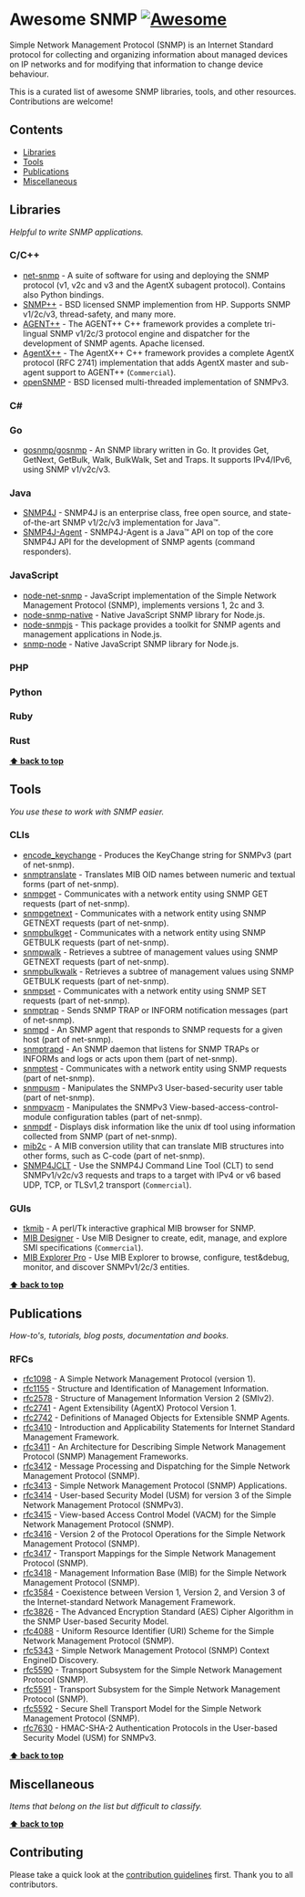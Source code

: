 <!--lint disable double-link-->
# Awesome SNMP [![Awesome](https://awesome.re/badge.svg)](https://awesome.re)
<!-- TODO: Enable the badge when the repository is mature enough, older than 30 days. -->
<!-- [![Awesome lint](https://github.com/eozer/awesome-snmp/actions/workflows/awesome-lint.yml/badge.svg)](https://github.com/eozer/awesome-snmp/actions/workflows/awesome-lint.yml) -->

Simple Network Management Protocol (SNMP) is an Internet Standard protocol for collecting and organizing information about managed devices on IP networks and for modifying that information to change device behaviour.

This is a curated list of awesome SNMP libraries, tools, and other resources. Contributions are welcome!


## Contents
- [Libraries](#libraries)
- [Tools](#tools)
- [Publications](#publications)
- [Miscellaneous](#miscellaneous)

## Libraries
_Helpful to write SNMP applications._

### C/C++
- [net-snmp](http://www.net-snmp.org/) - A suite of software for using and deploying the SNMP protocol (v1, v2c and v3 and the AgentX subagent protocol). Contains also Python bindings.
- [SNMP++](https://www.agentpp.com/api/cpp/snmp_pp.html) - BSD licensed SNMP implemention from HP. Supports SNMP v1/2c/v3, thread-safety, and many more.
- [AGENT++](https://www.agentpp.com/api/cpp/agent_pp.html) - The AGENT++ C++ framework provides a complete tri-lingual SNMP v1/2c/3 protocol engine and dispatcher for the development of SNMP agents. Apache licensed.
- [AgentX++](https://www.agentpp.com/api/cpp/agentx_pp.html) - The AgentX++ C++ framework provides a complete AgentX protocol (RFC 2741) implementation that adds AgentX master and sub-agent support to AGENT++ (`Commercial`).
- [openSNMP](https://sourceforge.net/projects/opensnmp/) - BSD licensed multi-threaded implementation of SNMPv3.

### C#
### Go
- [gosnmp/gosnmp](https://github.com/gosnmp/gosnmp) - An SNMP library written in Go. It provides Get, GetNext, GetBulk, Walk, BulkWalk, Set and Traps. It supports IPv4/IPv6, using SNMP v1/v2c/v3.

### Java
- [SNMP4J](https://www.agentpp.com/api/java/snmp4j.html) - SNMP4J is an enterprise class, free open source, and state-of-the-art SNMP v1/2c/v3 implementation for Java™.
- [SNMP4J-Agent](https://www.agentpp.com/api/java/snmp4jagent.html) - SNMP4J-Agent is a Java™ API on top of the core SNMP4J API for the development of SNMP agents (command responders).

### JavaScript
- [node-net-snmp](https://github.com/markabrahams/node-net-snmp) -  JavaScript implementation of the Simple Network Management Protocol (SNMP), implements versions 1, 2c and 3.
- [node-snmp-native](https://github.com/calmh/node-snmp-native) -  Native JavaScript SNMP library for Node.js.
- [node-snmpjs](https://github.com/joyent/node-snmpjs) - This package provides a toolkit for SNMP agents and management applications in Node.js.
- [snmp-node](https://github.com/neias/snmp-node) - Native JavaScript SNMP library for Node.js.

### PHP
### Python
### Ruby
### Rust

**[⬆ back to top](#contents)**

## Tools
_You use these to work with SNMP easier._

### CLIs
- [encode_keychange](http://www.net-snmp.org/) - Produces the KeyChange string for SNMPv3 (part of net-snmp).
- [snmptranslate](http://www.net-snmp.org/) - Translates MIB OID names between numeric and textual forms (part of net-snmp).
- [snmpget](http://www.net-snmp.org/) - Communicates with a network entity using SNMP GET requests (part of net-snmp).
- [snmpgetnext](http://www.net-snmp.org/) - Communicates with a network entity using SNMP GETNEXT requests (part of net-snmp).
- [snmpbulkget](http://www.net-snmp.org/) - Communicates with a network entity using SNMP GETBULK requests (part of net-snmp).
- [snmpwalk](http://www.net-snmp.org/) - Retrieves a subtree of management values using SNMP GETNEXT requests (part of net-snmp).
- [snmpbulkwalk](http://www.net-snmp.org/) - Retrieves a subtree of management values using SNMP GETBULK requests (part of net-snmp).
- [snmpset](http://www.net-snmp.org/) - Communicates with a network entity using SNMP SET requests (part of net-snmp).
- [snmptrap](http://www.net-snmp.org/) - Sends SNMP TRAP or INFORM notification messages (part of net-snmp).
- [snmpd](http://www.net-snmp.org/) - An SNMP agent that responds to SNMP requests for a given host (part of net-snmp).
- [snmptrapd](http://www.net-snmp.org/) - An SNMP daemon that listens for SNMP TRAPs or INFORMs and logs or acts upon them (part of net-snmp).
- [snmptest](http://www.net-snmp.org/) - Communicates with a network entity using SNMP requests (part of net-snmp).
- [snmpusm](http://www.net-snmp.org/) - Manipulates the SNMPv3 User-based-security user table (part of net-snmp).
- [snmpvacm](http://www.net-snmp.org/) - Manipulates the SNMPv3 View-based-access-control-module configuration tables (part of net-snmp).
- [snmpdf](http://www.net-snmp.org/) - Displays disk information like the unix df tool using information collected from SNMP (part of net-snmp).
- [mib2c](http://www.net-snmp.org/) - A MIB conversion utility that can translate MIB structures into other forms, such as C-code (part of net-snmp).
- [SNMP4JCLT](https://www.agentpp.com/tools/snmp4jclt.html) - Use the SNMP4J Command Line Tool (CLT) to send SNMPv1/v2c/v3 requests and traps to a target with IPv4 or v6 based UDP, TCP, or TLSv1,2 transport (`Commercial`).

### GUIs
- [tkmib](http://www.net-snmp.org/) - A perl/Tk interactive graphical MIB browser for SNMP.
- [MIB Designer](https://www.agentpp.com/tools/mibdesigner.html) - Use MIB Designer to create, edit, manage, and explore SMI specifications (`Commercial`).
- [MIB Explorer Pro](https://www.agentpp.com/tools/mibexplorer.html) - Use MIB Explorer to browse, configure, test&debug, monitor, and discover SNMPv1/2c/3 entities.

**[⬆ back to top](#contents)**

## Publications
_How-to's, tutorials, blog posts, documentation and books._

### RFCs
- [rfc1098](https://tools.ietf.org/rfc/rfc1098.txt) - A Simple Network Management Protocol (version 1).
- [rfc1155](https://tools.ietf.org/rfc/rfc1155.txt) - Structure and Identification of Management Information.
- [rfc2578](https://tools.ietf.org/rfc/rfc2578.txt) - Structure of Management Information Version 2 (SMIv2).
- [rfc2741](https://tools.ietf.org/rfc/rfc2741.txt) - Agent Extensibility (AgentX) Protocol Version 1.
- [rfc2742](https://tools.ietf.org/rfc/rfc2742.txt) - Definitions of Managed Objects for Extensible SNMP Agents.
- [rfc3410](https://tools.ietf.org/rfc/rfc3410.txt) - Introduction and Applicability Statements for Internet Standard Management Framework.
- [rfc3411](https://tools.ietf.org/rfc/rfc3411.txt) - An Architecture for Describing Simple Network Management Protocol (SNMP) Management Frameworks.
- [rfc3412](https://tools.ietf.org/rfc/rfc3412.txt) - Message Processing and Dispatching for the Simple Network Management Protocol (SNMP).
- [rfc3413](https://tools.ietf.org/rfc/rfc3413.txt) - Simple Network Management Protocol (SNMP) Applications.
- [rfc3414](https://tools.ietf.org/rfc/rfc3414.txt) - User-based Security Model (USM) for version 3 of the
 Simple Network Management Protocol (SNMPv3).
- [rfc3415](https://tools.ietf.org/rfc/rfc3415.txt) - View-based Access Control Model (VACM) for the Simple Network Management Protocol (SNMP).
- [rfc3416](https://tools.ietf.org/rfc/rfc3416.txt) - Version 2 of the Protocol Operations for the Simple
Network Management Protocol (SNMP).
- [rfc3417](https://tools.ietf.org/rfc/rfc3417.txt) - Transport Mappings for the Simple Network Management
Protocol (SNMP).
- [rfc3418](https://www.ietf.org/rfc/rfc3418.txt) - Management Information Base (MIB) for the Simple Network Management Protocol (SNMP).
- [rfc3584](https://tools.ietf.org/rfc/rfc3584.txt) - Coexistence between Version 1, Version 2, and Version 3 of the Internet-standard Network Management Framework.
- [rfc3826](https://tools.ietf.org/rfc/rfc3826.txt) - The Advanced Encryption Standard (AES) Cipher Algorithm
in the SNMP User-based Security Model.
- [rfc4088](https://tools.ietf.org/rfc/rfc4088.txt) - Uniform Resource Identifier (URI) Scheme for the Simple Network Management Protocol (SNMP).
- [rfc5343](https://www.rfc-editor.org/rfc/rfc5343.txt) - Simple Network Management Protocol (SNMP) Context EngineID Discovery.
- [rfc5590](https://www.rfc-editor.org/rfc/rfc5590.txt) - Transport Subsystem for the Simple Network Management Protocol (SNMP).
- [rfc5591](https://www.rfc-editor.org/rfc/rfc5591.txt) - Transport Subsystem for the Simple Network Management Protocol (SNMP).
- [rfc5592](https://www.rfc-editor.org/rfc/rfc5592.txt) - Secure Shell Transport Model for the Simple Network Management Protocol (SNMP).
- [rfc7630](https://www.rfc-editor.org/rfc/rfc7630.txt) - HMAC-SHA-2 Authentication Protocols in the User-based Security Model (USM) for SNMPv3.

**[⬆ back to top](#contents)**

## Miscellaneous
_Items that belong on the list but difficult to classify._

**[⬆ back to top](#contents)**

## Contributing
Please take a quick look at the [contribution guidelines](contributing.md) first. Thank you to all contributors.

